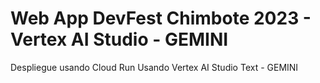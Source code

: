 # Web App DevFest Chimbote 2023 - Vertex AI Studio - GEMINI 


Despliegue usando Cloud Run
Usando Vertex AI Studio Text - GEMINI


